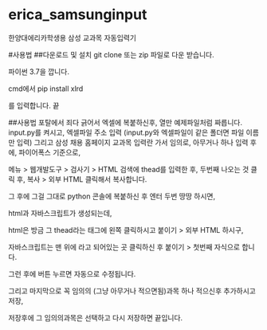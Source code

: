 # erica_samsunginput
한양대에리카학생용 삼성 교과목 자동입력기


#사용법
##다운로드 및 설치
git clone 또는 zip 파일로 다운 받습니다.

파이썬 3.7을 깝니다.

cmd에서 pip install xlrd

를 입력합니다. 끝

##사용법
포탈에서 죄다 긁어서 엑셀에 복붙하신후, 열만 예제파일처럼 짜릅니다.
input.py를 켜시고,
엑셀파일 주소 입력 (input.py와 엑셀파일이 같은 폴더면 파일 이름만 입력)
그리고 삼성 채용 홈페이지 교과목 입력란 가서 임의로,
아무거나 하나 입력 후에,
파이어폭스 기준으로,

메뉴 > 웹개발도구 > 검사기 > HTML 검색에 thead를 입력한 후, 두번째 나오는 것 클릭 후,
복사 > 외부 HTML 클릭해서 복사합니다.

그 후에 그걸 그대로 python 콘솔에 복붙하신 후 엔터 두번 땅땅 하시면,

html과 자바스크립트가 생성되는데,

html은 방금 그 thead라는 태그에 왼쪽 클릭하시고 붙이기 > 외부 HTML 하시구,

자바스크립트는 맨 위에 <body> 라고 되어있는 곳 클릭하신 후 붙이기 > 첫번째 자식으로 합니다.

그런 후에 버튼 누르면 자동으로 수정됩니다.

그리고 마지막으로 꼭 임의의 (그냥 아무거나 적으면됨)과목 하나 적으신후 추가하시고 저장,

저장후에 그 임의의과목은 선택하고 다시 저장하면 끝입니다.
